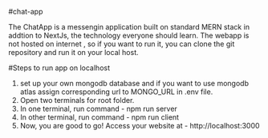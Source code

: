 #chat-app

The ChatApp is a messengin application built on standard MERN stack in addtion to NextJs, the technology everyone should learn.
The webapp is not hosted on internet , so if you want to run it, you can clone the git repository and run it on your local host.

#Steps to run app on localhost
1. set up your own mongodb database and if you want to use mongodb atlas assign corresponding url to MONGO_URL in .env file.
2. Open two terminals for root folder.
3. In one terminal, run command - npm run server
4. In other terminal, run command - npm run client
5. Now, you are good to go! Access your website at - http://localhost:3000